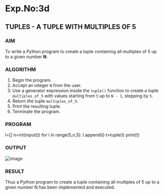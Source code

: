 # Exp.No:3d  
## TUPLES - A TUPLE WITH MULTIPLES OF 5

### AIM  
To write a Python program to create a tuple containing all multiples of 5 up to a given number **N**.


### ALGORITHM

1. Begin the program.  
2. Accept an integer `N` from the user.  
3. Use a generator expression inside the `tuple()` function to create a tuple `multiples_of_5` with values starting from `5` up to `N - 1`, stepping by `5`.  
4. Return the tuple `multiples_of_5`.  
5. Print the resulting tuple.  
6. Terminate the program.

### PROGRAM

 l=[]
 n=int(input())
 for i in range(5,n,5):
     l.append(i)
 t=tuple(l)
 print(t)

### OUTPUT
![image](https://github.com/user-attachments/assets/10634756-aaa2-491b-b49a-a433a9984dc4)

### RESULT
Thus a Python program to create a tuple containing all multiples of 5 up to a given number N has been implemented and executed.

